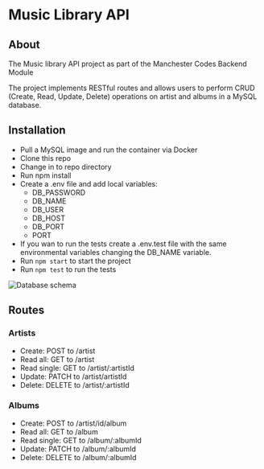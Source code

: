 # Music Library API

## About

The Music library API project as part of the Manchester Codes Backend Module

The project implements RESTful routes and allows users to perform CRUD (Create, Read, Update, Delete) operations on artist and albums in a MySQL database.

## Installation

- Pull a MySQL image and run the container via Docker
- Clone this repo
- Change in to repo directory
- Run npm install
- Create a .env file and add local variables:
  - DB_PASSWORD
  - DB_NAME
  - DB_USER
  - DB_HOST
  - DB_PORT
  - PORT
- If you wan to run the tests create a .env.test file with the same environmental variables changing the DB_NAME variable.
- Run `npm start` to start the project
- Run `npm test` to run the tests

![Database schema](https://i.ibb.co/Hpq5yYq/Screenshot-2022-08-13-at-13-37-57.png)

## Routes

### Artists

- Create: POST to /artist
- Read all: GET to /artist
- Read single: GET to /artist/:artistId
- Update: PATCH to /artist/artistId
- Delete: DELETE to /artist/:artistId

### Albums

- Create: POST to /artist/id/album
- Read all: GET to /album
- Read single: GET to /album/:albumId
- Update: PATCH to /album/:albumId
- Delete: DELETE to /album/:albumId
